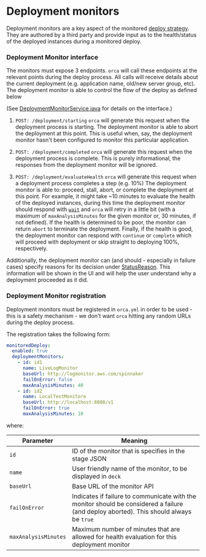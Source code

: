 # Deployment monitors

Deployment monitors are a key aspect of the monitored [deploy strategy](../orca-clouddriver/src/main/groovy/com/netflix/spinnaker/orca/clouddriver/pipeline/servergroup/strategies/MonitoredDeployStrategy.groovy).
They are authored by a third party and provide input as to the health/status of the deployed instances during a monitored deploy.

### Deployment Monitor interface
The monitors must expose 3 endpoints. `orca` will call these endpoints at the relevant points during the deploy process.
All calls will receive details about the current deployment (e.g. application name, old/new server group, etc).
The deployment monitor is able to control the flow of the deploy as defined below

(See [DeploymentMonitorService.java](./src/main/java/com/netflix/spinnaker/orca/deploymentmonitor/DeploymentMonitorService.java) for details on the interface.)

1. `POST: /deployment/starting`
    `orca` will generate this request when the deployment process is starting.
    The deployment monitor is able to abort the deployment at this point. This is useful when, say, the deployment monitor hasn't been configured to monitor this particular application.

2. `POST: /deployment/completed`
    `orca` will generate this request when the deployment process is complete.
    This is purely informational, the responses from the deployment monitor will be ignored.

3. `POST: /deployment/evaluateHealth`
    `orca` will generate this request when a deployment process completes a step (e.g. 10%)
    The deployment monitor is able to: proceed, stall, abort, or complete the deployment at this point.
    For example, it might take ~10 minutes to evaluate the health of the deployed instances, during this time the deployment monitor should respond with [`wait`](./src/main/java/com/netflix/spinnaker/orca/deploymentmonitor/models/EvaluateHealthResponse.java)
    and `orca` will retry in a little bit (with a maximum of `maxAnalysisMinutes` for the given monitor or, 30 minutes, if not defined).
    If the health is determined to be poor, the monitor can return `abort` to terminate the deployment.
    Finally, if the health is good, the deployment monitor can respond with `continue` or `complete` which will proceed with deployment or skip straight to deploying 100%, respectively.


Additionally, the deployment monitor can (and should - especially in failure cases) specify reasons for its decision under [StatusReason](./src/main/java/com/netflix/spinnaker/orca/deploymentmonitor/models/EvaluateHealthResponse.java).
This information will be shown in the UI and will help the user understand why a deployment proceeded as it did.



### Deployment Monitor registration
Deployment monitors must be registered in `orca.yml` in order to be used - this is a safety mechanism - we don't want `orca` hitting any random URLs during the deploy process.

The registration takes the following form:

```yaml
monitoredDeploy:
  enabled: true
  deploymentMonitors:
    - id: id1
      name: LiveLogMonitor
      baseUrl: http://logmonitor.aws.com/spinnaker
      failOnError: false
      maxAnalysisMinutes: 40
    - id: id2
      name: LocalTestMonitore
      baseUrl: http://localhost:8080/v1
      failOnError: true
      maxAnalysisMinutes: 10
```

where:

|Parameter              | Meaning
|-----------------------|----------------------------------|
|`id`                   | ID of the monitor that is specifies in the stage JSON
|`name`                 | User friendly name of the monitor, to be displayed in `deck`
|`baseUrl`              | Base URL of the monitor API
|`failOnError`          | Indicates if failure to communicate with the monitor should be considered a failure (and deploy aborted). This should always be `true`
|`maxAnalysisMinutes`   | Maximum number of minutes that are allowed for health evaluation for this deployment monitor
